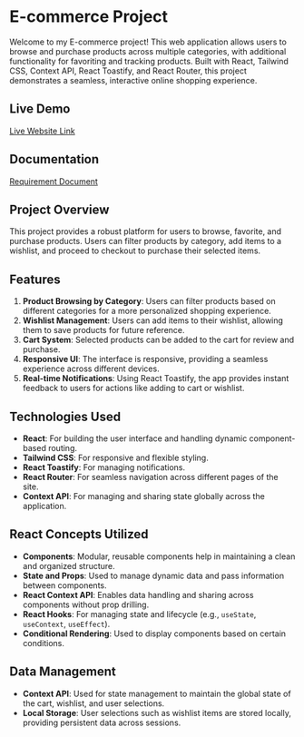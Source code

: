 
# E-commerce Project

Welcome to my E-commerce project! This web application allows users to browse and purchase products across multiple categories, with additional functionality for favoriting and tracking products. Built with React, Tailwind CSS, Context API, React Toastify, and React Router, this project demonstrates a seamless, interactive online shopping experience.

## Live Demo
[Live Website Link](https://example-live-site-link.com)

## Documentation
[Requirement Document](https://example-requirements-doc-link.com)

## Project Overview
This project provides a robust platform for users to browse, favorite, and purchase products. Users can filter products by category, add items to a wishlist, and proceed to checkout to purchase their selected items.

## Features
1. **Product Browsing by Category**: Users can filter products based on different categories for a more personalized shopping experience.
2. **Wishlist Management**: Users can add items to their wishlist, allowing them to save products for future reference.
3. **Cart System**: Selected products can be added to the cart for review and purchase.
4. **Responsive UI**: The interface is responsive, providing a seamless experience across different devices.
5. **Real-time Notifications**: Using React Toastify, the app provides instant feedback to users for actions like adding to cart or wishlist.

## Technologies Used
- **React**: For building the user interface and handling dynamic component-based routing.
- **Tailwind CSS**: For responsive and flexible styling.
- **React Toastify**: For managing notifications.
- **React Router**: For seamless navigation across different pages of the site.
- **Context API**: For managing and sharing state globally across the application.

## React Concepts Utilized
- **Components**: Modular, reusable components help in maintaining a clean and organized structure.
- **State and Props**: Used to manage dynamic data and pass information between components.
- **React Context API**: Enables data handling and sharing across components without prop drilling.
- **React Hooks**: For managing state and lifecycle (e.g., `useState`, `useContext`, `useEffect`).
- **Conditional Rendering**: Used to display components based on certain conditions.

## Data Management
- **Context API**: Used for state management to maintain the global state of the cart, wishlist, and user selections.
- **Local Storage**: User selections such as wishlist items are stored locally, providing persistent data across sessions.
